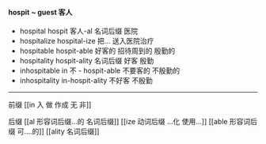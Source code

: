 #### hospit ~ guest 客人

- hospital  hospit 客人-al 名词后缀  医院 
- hospitalize hospital-ize 把... 送入医院治疗
- hospitable hospit-able 好客的 招待周到的 殷勤的
- hospitality hospit-ality 名词后缀 好客 殷勤 
- inhospitable in 不 - hospit-able 不要客的 不殷勤的
- inhospitality in-hospit-ality 不好客 不殷勤

---
前缀
[[in  入 做 作成  无 非]]

后缀
[[al 形容词后缀...的 名词后缀]]
[[ize 动词后缀 ...化 使用...]]
[[able  形容词后缀 可....的]]
[[ality 名词后缀]]